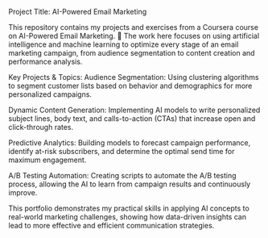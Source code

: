 Project Title: AI-Powered Email Marketing

This repository contains my projects and exercises from a Coursera course on AI-Powered Email Marketing. 🤖 The work here focuses on using artificial intelligence and machine learning to optimize every stage of an email marketing campaign, from audience segmentation to content creation and performance analysis.

Key Projects & Topics:
Audience Segmentation: Using clustering algorithms to segment customer lists based on behavior and demographics for more personalized campaigns.

Dynamic Content Generation: Implementing AI models to write personalized subject lines, body text, and calls-to-action (CTAs) that increase open and click-through rates.

Predictive Analytics: Building models to forecast campaign performance, identify at-risk subscribers, and determine the optimal send time for maximum engagement.

A/B Testing Automation: Creating scripts to automate the A/B testing process, allowing the AI to learn from campaign results and continuously improve.

This portfolio demonstrates my practical skills in applying AI concepts to real-world marketing challenges, showing how data-driven insights can lead to more effective and efficient communication strategies.
